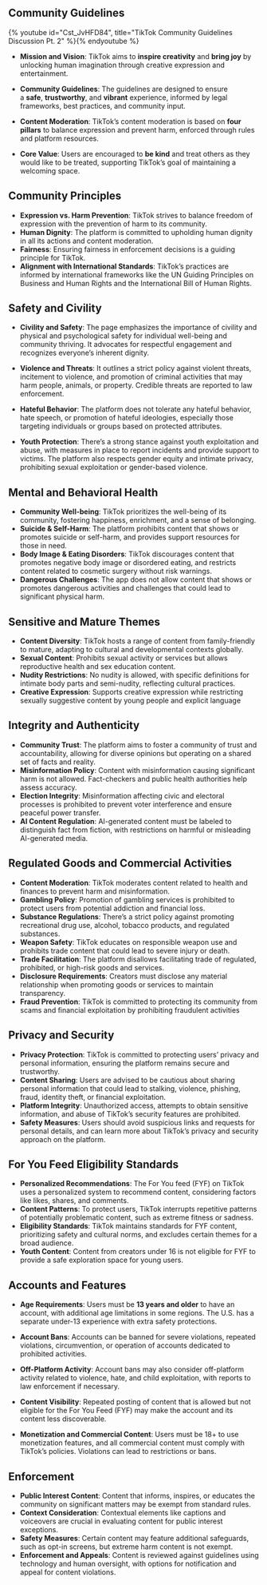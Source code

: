 ## Community Guidelines

{% youtube id="Cst_JvHFD84", title="TikTok Community Guidelines Discussion Pt. 2" %}{% endyoutube %}

- **Mission and Vision**: TikTok aims to **inspire creativity** and **bring joy** by unlocking human imagination through creative expression and entertainment.
    
- **Community Guidelines**: The guidelines are designed to ensure a **safe**, **trustworthy**, and **vibrant** experience, informed by legal frameworks, best practices, and community input.
    
- **Content Moderation**: TikTok’s content moderation is based on **four pillars** to balance expression and prevent harm, enforced through rules and platform resources.
    
- **Core Value**: Users are encouraged to **be kind** and treat others as they would like to be treated, supporting TikTok’s goal of maintaining a welcoming space.

## Community Principles
- **Expression vs. Harm Prevention**: TikTok strives to balance freedom of expression with the prevention of harm to its community.
- **Human Dignity**: The platform is committed to upholding human dignity in all its actions and content moderation.
- **Fairness**: Ensuring fairness in enforcement decisions is a guiding principle for TikTok.
- **Alignment with International Standards**: TikTok’s practices are informed by international frameworks like the UN Guiding Principles on Business and Human Rights and the International Bill of Human Rights.

## Safety and Civility
- **Civility and Safety**: The page emphasizes the importance of civility and physical and psychological safety for individual well-being and community thriving. It advocates for respectful engagement and recognizes everyone’s inherent dignity.
    
- **Violence and Threats**: It outlines a strict policy against violent threats, incitement to violence, and promotion of criminal activities that may harm people, animals, or property. Credible threats are reported to law enforcement.
    
- **Hateful Behavior**: The platform does not tolerate any hateful behavior, hate speech, or promotion of hateful ideologies, especially those targeting individuals or groups based on protected attributes.
    
- **Youth Protection**: There’s a strong stance against youth exploitation and abuse, with measures in place to report incidents and provide support to victims. The platform also respects gender equity and intimate privacy, prohibiting sexual exploitation or gender-based violence.
## Mental and Behavioral Health
- **Community Well-being**: TikTok prioritizes the well-being of its community, fostering happiness, enrichment, and a sense of belonging.
- **Suicide & Self-Harm**: The platform prohibits content that shows or promotes suicide or self-harm, and provides support resources for those in need.
- **Body Image & Eating Disorders**: TikTok discourages content that promotes negative body image or disordered eating, and restricts content related to cosmetic surgery without risk warnings.
- **Dangerous Challenges**: The app does not allow content that shows or promotes dangerous activities and challenges that could lead to significant physical harm.
## Sensitive and Mature Themes
- **Content Diversity**: TikTok hosts a range of content from family-friendly to mature, adapting to cultural and developmental contexts globally.
- **Sexual Content**: Prohibits sexual activity or services but allows reproductive health and sex education content.
- **Nudity Restrictions**: No nudity is allowed, with specific definitions for intimate body parts and semi-nudity, reflecting cultural practices.
- **Creative Expression**: Supports creative expression while restricting sexually suggestive content by young people and explicit language
## Integrity and Authenticity
- **Community Trust**: The platform aims to foster a community of trust and accountability, allowing for diverse opinions but operating on a shared set of facts and reality.
- **Misinformation Policy**: Content with misinformation causing significant harm is not allowed. Fact-checkers and public health authorities help assess accuracy.
- **Election Integrity**: Misinformation affecting civic and electoral processes is prohibited to prevent voter interference and ensure peaceful power transfer.
- **AI Content Regulation**: AI-generated content must be labeled to distinguish fact from fiction, with restrictions on harmful or misleading AI-generated media.
## Regulated Goods and Commercial Activities
- **Content Moderation**: TikTok moderates content related to health and finances to prevent harm and misinformation.
- **Gambling Policy**: Promotion of gambling services is prohibited to protect users from potential addiction and financial loss.
- **Substance Regulations**: There’s a strict policy against promoting recreational drug use, alcohol, tobacco products, and regulated substances.
- **Weapon Safety**: TikTok educates on responsible weapon use and prohibits trade content that could lead to severe injury or death.
- **Trade Facilitation**: The platform disallows facilitating trade of regulated, prohibited, or high-risk goods and services.
- **Disclosure Requirements**: Creators must disclose any material relationship when promoting goods or services to maintain transparency.
- **Fraud Prevention**: TikTok is committed to protecting its community from scams and financial exploitation by prohibiting fraudulent activities
## Privacy and Security
- **Privacy Protection**: TikTok is committed to protecting users’ privacy and personal information, ensuring the platform remains secure and trustworthy.
- **Content Sharing**: Users are advised to be cautious about sharing personal information that could lead to stalking, violence, phishing, fraud, identity theft, or financial exploitation.
- **Platform Integrity**: Unauthorized access, attempts to obtain sensitive information, and abuse of TikTok’s security features are prohibited.
- **Safety Measures**: Users should avoid suspicious links and requests for personal details, and can learn more about TikTok’s privacy and security approach on the platform.
## For You Feed Eligibility Standards
- **Personalized Recommendations**: The For You feed (FYF) on TikTok uses a personalized system to recommend content, considering factors like likes, shares, and comments.
- **Content Patterns**: To protect users, TikTok interrupts repetitive patterns of potentially problematic content, such as extreme fitness or sadness.
- **Eligibility Standards**: TikTok maintains standards for FYF content, prioritizing safety and cultural norms, and excludes certain themes for a broad audience.
- **Youth Content**: Content from creators under 16 is not eligible for FYF to provide a safe exploration space for young users.
## Accounts and Features
- **Age Requirements**: Users must be **13 years and older** to have an account, with additional age limitations in some regions. The U.S. has a separate under-13 experience with extra safety protections.
    
- **Account Bans**: Accounts can be banned for severe violations, repeated violations, circumvention, or operation of accounts dedicated to prohibited activities.
    
- **Off-Platform Activity**: Account bans may also consider off-platform activity related to violence, hate, and child exploitation, with reports to law enforcement if necessary.
    
- **Content Visibility**: Repeated posting of content that is allowed but not eligible for the For You Feed (FYF) may make the account and its content less discoverable.
    
- **Monetization and Commercial Content**: Users must be 18+ to use monetization features, and all commercial content must comply with TikTok’s policies. Violations can lead to restrictions or bans.
## Enforcement
- **Public Interest Content**: Content that informs, inspires, or educates the community on significant matters may be exempt from standard rules.
- **Context Consideration**: Contextual elements like captions and voiceovers are crucial in evaluating content for public interest exceptions.
- **Safety Measures**: Certain content may feature additional safeguards, such as opt-in screens, but extreme harm content is not exempt.
- **Enforcement and Appeals**: Content is reviewed against guidelines using technology and human oversight, with options for notification and appeal for content violations.
